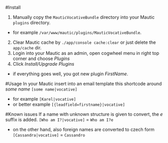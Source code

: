 #Install

1. Manually copy the `MauticVocativeBundle` directory into your Mautic `plugins` directory.
 - for example `/var/www/mautic/plugins/MauticVocativeBundle`.
2. Clear Mautic cache by `./app/console cache:clear` or just delete the `app/cache` dir.
3. Login into your Mautic as an admin, open cogwheel menu in right top corner and choose *Plugins*
4. Click *Install/Upgrade Plugins*
 - if everything goes well, you got new plugin *FirstName*.

#Usage
In your Mautic insert into an email template this shortcode around *some name*
`[some name|vocative]`
- for example `[Karel|vocative]`
- or better example `[{leadfield=firstname}|vocative]`

#Known issues
If a name with unknown structure is given to convert, the *e* suffix is added.
`[Who am I?|vocative]` = `Who am I?e`
 - on the other hand, also foreign names are converted to czech form
 `[Cassandra|vocative]` = `Cassandro`